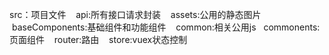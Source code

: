 src：项目文件
    api:所有接口请求封装
    assets:公用的静态图片
    baseComponents:基础组件和功能组件
    common:相关公用js
    commonents:页面组件
    router:路由
    store:vuex状态控制
